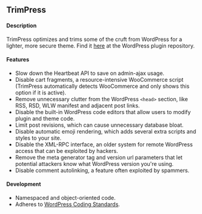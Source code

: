 ## TrimPress

#### Description

TrimPress optimizes and trims some of the cruft from WordPress for a lighter, more secure theme. Find it [here](https://wordpress.org/plugins/trimpress/) at the WordPress plugin repository.

#### Features

* Slow down the Heartbeat API to save on admin-ajax usage.
* Disable cart fragments, a resource-intensive WooCommerce script (TrimPress automatically detects WooCommerce and only shows this option if it is active).
* Remove unnecessary clutter from the WordPress `<head>` section, like RSS, RSD, WLW manifest and adjacent post links.
* Disable the built-in WordPress code editors that allow users to modify plugin and theme code.
* Limit post revisions, which can cause unnecessary database bloat.
* Disable automatic emoji rendering, which adds several extra scripts and styles to your site.
* Disable the XML-RPC interface, an older system for remote WordPress access that can be exploited by hackers. 
* Remove the meta generator tag and version url parameters that let potential attackers know what WordPress version you're using.
* Disable comment autolinking, a feature often exploited by spammers.

#### Development

* Namespaced and object-oriented code.
* Adheres to [WordPress Coding Standards](https://github.com/WordPress/WordPress-Coding-Standards).
